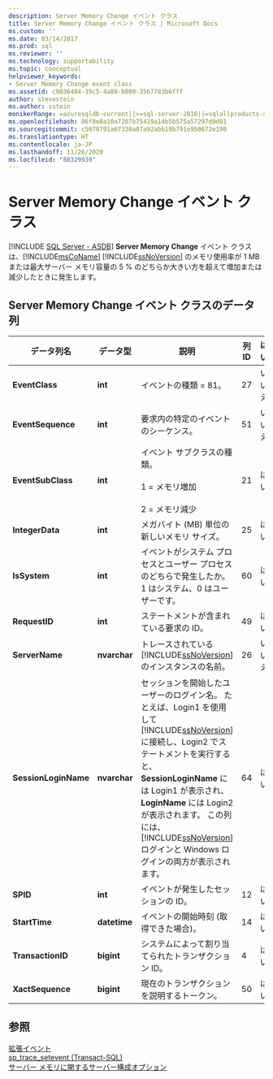 ```yaml
---
description: Server Memory Change イベント クラス
title: Server Memory Change イベント クラス | Microsoft Docs
ms.custom: ''
ms.date: 03/14/2017
ms.prod: sql
ms.reviewer: ''
ms.technology: supportability
ms.topic: conceptual
helpviewer_keywords:
- Server Memory Change event class
ms.assetid: c9836484-39c5-4a89-b080-3567783b6fff
author: stevestein
ms.author: sstein
monikerRange: =azuresqldb-current||>=sql-server-2016||=sqlallproducts-allversions||>=sql-server-linux-2017||=azuresqldb-mi-current
ms.openlocfilehash: 86f8e8a10a7207b75419a14b5b575a57297d9d81
ms.sourcegitcommit: c5078791a07330a87a92abb19b791e950672e198
ms.translationtype: HT
ms.contentlocale: ja-JP
ms.lasthandoff: 11/26/2020
ms.locfileid: "88329939"
---
```

# <a name="server-memory-change-event-class"></a>Server Memory Change イベント クラス
[!INCLUDE [SQL Server - ASDB](../../includes/applies-to-version/sql-asdb.md)]
  **Server Memory Change** イベント クラスは、[!INCLUDE[msCoName](../../includes/msconame-md.md)] [!INCLUDE[ssNoVersion](../../includes/ssnoversion-md.md)] のメモリ使用率が 1 MB または最大サーバー メモリ容量の 5 % のどちらか大きい方を超えて増加または減少したときに発生します。  
  
## <a name="server-memory-change-event-class-data-columns"></a>Server Memory Change イベント クラスのデータ列  
  
|データ列名|データ型|説明|列 ID|はい|  
|----------------------|---------------|-----------------|---------------|---------|  
|**EventClass**|**int**|イベントの種類 = 81。|27|いいえ|  
|**EventSequence**|**int**|要求内の特定のイベントのシーケンス。|51|いいえ|  
|**EventSubClass**|**int**|イベント サブクラスの種類。<br /><br /> 1 = メモリ増加<br /><br /> 2 = メモリ減少|21|はい|  
|**IntegerData**|**int**|メガバイト (MB) 単位の新しいメモリ サイズ。|25|はい|  
|**IsSystem**|**int**|イベントがシステム プロセスとユーザー プロセスのどちらで発生したか。 1 はシステム、0 はユーザーです。|60|はい|  
|**RequestID**|**int**|ステートメントが含まれている要求の ID。|49|はい|  
|**ServerName**|**nvarchar**|トレースされている [!INCLUDE[ssNoVersion](../../includes/ssnoversion-md.md)] のインスタンスの名前。|26|いいえ|  
|**SessionLoginName**|**nvarchar**|セッションを開始したユーザーのログイン名。 たとえば、Login1 を使用して [!INCLUDE[ssNoVersion](../../includes/ssnoversion-md.md)] に接続し、Login2 でステートメントを実行すると、 **SessionLoginName** には Login1 が表示され、 **LoginName** には Login2 が表示されます。 この列には、 [!INCLUDE[ssNoVersion](../../includes/ssnoversion-md.md)] ログインと Windows ログインの両方が表示されます。|64|はい|  
|**SPID**|**int**|イベントが発生したセッションの ID。|12|はい|  
|**StartTime**|**datetime**|イベントの開始時刻 (取得できた場合)。|14|はい|  
|**TransactionID**|**bigint**|システムによって割り当てられたトランザクション ID。|4|はい|  
|**XactSequence**|**bigint**|現在のトランザクションを説明するトークン。|50|はい|  
  
## <a name="see-also"></a>参照  
 [拡張イベント](../../relational-databases/extended-events/extended-events.md)   
 [sp_trace_setevent &#40;Transact-SQL&#41;](../../relational-databases/system-stored-procedures/sp-trace-setevent-transact-sql.md)   
 [サーバー メモリに関するサーバー構成オプション](../../database-engine/configure-windows/server-memory-server-configuration-options.md)  
  
  
